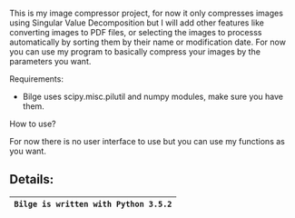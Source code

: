 This is my image compressor project, for now it only
compresses images using Singular Value Decomposition
but I will add other features like converting images
to PDF files, or selecting the images to processs
automatically by sorting them by their name or 
modification date. For now you can use my program to
basically compress your images by the parameters you
want.

Requirements:
  * Bilge uses scipy.misc.pilutil and numpy modules, make sure you have them.
  
How to use?
  
  For now there is no user interface to use but you can use my functions as you want.
  
Details:
-------------------
|  **`Bilge is written with Python 3.5.2`**  |
|-------------------|
